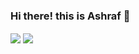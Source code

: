 ### Hi there! this is Ashraf 👋
<img align="center" src="https://github-readme-stats-3tplr9qq9-ashrafs-projects-7533865f.vercel.app/api?username=wp-ashraf&count_private=true&show_icons=true" />
<img align="center" src="[https://github-readme-stats-3tplr9qq9-ashrafs-projects-7533865f.vercel.app/api/top-langs/?username=wp-ashraf&layout=compact" />
<!--
**wp-ashraf/wp-ashraf** is a ✨ _special_ ✨ repository because its `README.md` (this file) appears on your GitHub profile.

Here are some ideas to get you started:

- 🔭 I’m currently working on ...
- 🌱 I’m currently learning ...
- 👯 I’m looking to collaborate on ...
- 🤔 I’m looking for help with ...
- 💬 Ask me about ...
- 📫 How to reach me: ...
- 😄 Pronouns: ...
- ⚡ Fun fact: ...
-->
